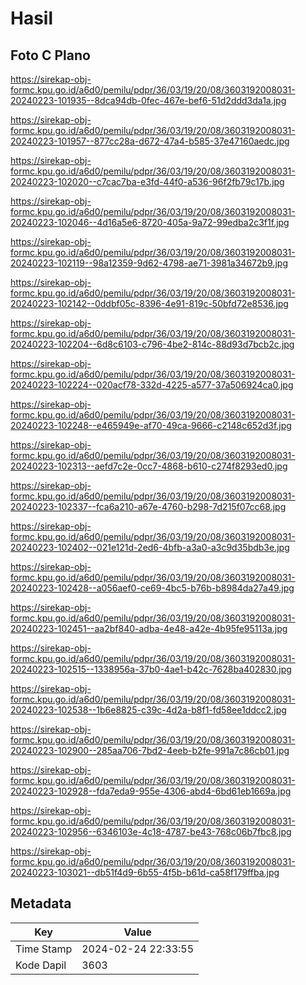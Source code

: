 # Hasil

## Foto C Plano

https://sirekap-obj-formc.kpu.go.id/a6d0/pemilu/pdpr/36/03/19/20/08/3603192008031-20240223-101935--8dca94db-0fec-467e-bef6-51d2ddd3da1a.jpg

https://sirekap-obj-formc.kpu.go.id/a6d0/pemilu/pdpr/36/03/19/20/08/3603192008031-20240223-101957--877cc28a-d672-47a4-b585-37e47160aedc.jpg

https://sirekap-obj-formc.kpu.go.id/a6d0/pemilu/pdpr/36/03/19/20/08/3603192008031-20240223-102020--c7cac7ba-e3fd-44f0-a536-96f2fb79c17b.jpg

https://sirekap-obj-formc.kpu.go.id/a6d0/pemilu/pdpr/36/03/19/20/08/3603192008031-20240223-102046--4d16a5e6-8720-405a-9a72-99edba2c3f1f.jpg

https://sirekap-obj-formc.kpu.go.id/a6d0/pemilu/pdpr/36/03/19/20/08/3603192008031-20240223-102119--98a12359-9d62-4798-ae71-3981a34672b9.jpg

https://sirekap-obj-formc.kpu.go.id/a6d0/pemilu/pdpr/36/03/19/20/08/3603192008031-20240223-102142--0ddbf05c-8396-4e91-819c-50bfd72e8536.jpg

https://sirekap-obj-formc.kpu.go.id/a6d0/pemilu/pdpr/36/03/19/20/08/3603192008031-20240223-102204--6d8c6103-c796-4be2-814c-88d93d7bcb2c.jpg

https://sirekap-obj-formc.kpu.go.id/a6d0/pemilu/pdpr/36/03/19/20/08/3603192008031-20240223-102224--020acf78-332d-4225-a577-37a506924ca0.jpg

https://sirekap-obj-formc.kpu.go.id/a6d0/pemilu/pdpr/36/03/19/20/08/3603192008031-20240223-102248--e465949e-af70-49ca-9666-c2148c652d3f.jpg

https://sirekap-obj-formc.kpu.go.id/a6d0/pemilu/pdpr/36/03/19/20/08/3603192008031-20240223-102313--aefd7c2e-0cc7-4868-b610-c274f8293ed0.jpg

https://sirekap-obj-formc.kpu.go.id/a6d0/pemilu/pdpr/36/03/19/20/08/3603192008031-20240223-102337--fca6a210-a67e-4760-b298-7d215f07cc68.jpg

https://sirekap-obj-formc.kpu.go.id/a6d0/pemilu/pdpr/36/03/19/20/08/3603192008031-20240223-102402--021e121d-2ed6-4bfb-a3a0-a3c9d35bdb3e.jpg

https://sirekap-obj-formc.kpu.go.id/a6d0/pemilu/pdpr/36/03/19/20/08/3603192008031-20240223-102428--a056aef0-ce69-4bc5-b76b-b8984da27a49.jpg

https://sirekap-obj-formc.kpu.go.id/a6d0/pemilu/pdpr/36/03/19/20/08/3603192008031-20240223-102451--aa2bf840-adba-4e48-a42e-4b95fe95113a.jpg

https://sirekap-obj-formc.kpu.go.id/a6d0/pemilu/pdpr/36/03/19/20/08/3603192008031-20240223-102515--1338956a-37b0-4ae1-b42c-7628ba402830.jpg

https://sirekap-obj-formc.kpu.go.id/a6d0/pemilu/pdpr/36/03/19/20/08/3603192008031-20240223-102538--1b6e8825-c39c-4d2a-b8f1-fd58ee1ddcc2.jpg

https://sirekap-obj-formc.kpu.go.id/a6d0/pemilu/pdpr/36/03/19/20/08/3603192008031-20240223-102900--285aa706-7bd2-4eeb-b2fe-991a7c86cb01.jpg

https://sirekap-obj-formc.kpu.go.id/a6d0/pemilu/pdpr/36/03/19/20/08/3603192008031-20240223-102928--fda7eda9-955e-4306-abd4-6bd61eb1669a.jpg

https://sirekap-obj-formc.kpu.go.id/a6d0/pemilu/pdpr/36/03/19/20/08/3603192008031-20240223-102956--6346103e-4c18-4787-be43-768c06b7fbc8.jpg

https://sirekap-obj-formc.kpu.go.id/a6d0/pemilu/pdpr/36/03/19/20/08/3603192008031-20240223-103021--db51f4d9-6b55-4f5b-b61d-ca58f179ffba.jpg


## Metadata

| Key        | Value               |
| ---------- | ------------------- |
| Time Stamp | 2024-02-24 22:33:55 |
| Kode Dapil | 3603                |



